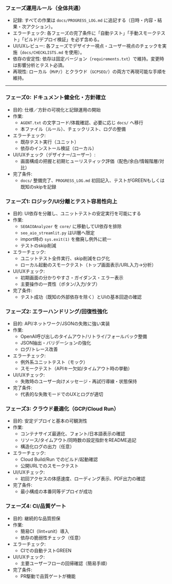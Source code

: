 ### フェーズ運用ルール（全体共通）

- 記録: すべての作業は `docs/PROGRESS_LOG.md` に追記する（日時・内容・結果・次アクション）。
- エラーチェック: 各フェーズの完了条件に「自動テスト」「手動スモークテスト」「ビルド/デプロイ検証」を必ず含める。
- UI/UXレビュー: 各フェーズでデザイナー視点・ユーザー視点のチェックを実施（`docs/CHECKLISTS.md` を使用）。
- 依存の安定性: 依存は固定バージョン（`requirements.txt`）で維持。変更時は影響分析とテスト必須。
- 再現性: ローカル（`MVP/`）とクラウド（`GCPSEO/`）の両方で再現可能な手順を維持。

---

### フェーズ0: ドキュメント健全化・方針確立

- 目的: 仕様／方針の可視化と記録運用の開始
- 作業:
  - `AGENT.txt` の文字コード/体裁確認、必要に応じ `docs/` へ移行
  - 本ファイル（ルール）、チェックリスト、ログの整備
- エラーチェック:
  - 既存テスト実行（ユニット）
  - 依存のインストール検証（ローカル）
- UI/UXチェック（デザイナー/ユーザー）:
  - 画面構成の把握と初期ヒューリスティック評価（配色/余白/情報階層/対比）
- 完了条件:
  - `docs/` 整備完了、`PROGRESS_LOG.md` 初回記入、テストがGREENもしくは既知のskipを記録

### フェーズ1: ロジック/UI分離とテスト容易性向上

- 目的: UI依存を分離し、ユニットテストの安定実行を可能にする
- 作業:
  - `SEOAIOAnalyzer` を `core/` に移動してUI依存を排除
  - `seo_aio_streamlit.py` はUI層へ限定
  - import時の `sys.exit(1)` を撤廃し例外に統一
  - テストのskip削減
- エラーチェック:
  - ユニットテスト全件実行、skip削減をログ化
  - ローカル起動のスモークテスト（トップ画面表示/URL入力→分析）
- UI/UXチェック:
  - 初期画面の分かりやすさ・ガイダンス・エラー表示
  - 主要操作の一貫性（ボタン/入力/タブ）
- 完了条件:
  - テスト成功（既知の外部依存を除く）とUIの基本回遊の確認

### フェーズ2: エラーハンドリング/回復性強化

- 目的: API/ネットワーク/JSONの失敗に強い実装
- 作業:
  - OpenAI呼び出しのタイムアウト/リトライ/フォールバック整備
  - JSON抽出・バリデーションの強化
  - ログ/トレース改善
- エラーチェック:
  - 例外系ユニットテスト（モック）
  - スモークテスト（APIキー欠如/タイムアウト時の挙動）
- UI/UXチェック:
  - 失敗時のユーザー向けメッセージ・再試行導線・状態保持
- 完了条件:
  - 代表的な失敗モードでのUXとログが適切

### フェーズ3: クラウド最適化（GCP/Cloud Run）

- 目的: 安定デプロイと基本の可観測性
- 作業:
  - コンテナサイズ最適化、フォント/日本語表示の確認
  - リソース/タイムアウト/同時数の設定指針をREADME追記
  - 構造化ログの出力（任意）
- エラーチェック:
  - Cloud Build/Run でのビルド/起動確認
  - 公開URLでのスモークテスト
- UI/UXチェック:
  - 初回アクセスの体感速度、ローディング表示、PDF出力の確認
- 完了条件:
  - 最小構成の本番同等デプロイが成功

### フェーズ4: CI/品質ゲート

- 目的: 継続的な品質担保
- 作業:
  - 簡易CI（lint+unit）導入
  - 依存の脆弱性チェック（任意）
- エラーチェック:
  - CIでの自動テストGREEN
- UI/UXチェック:
  - 主要ユーザーフローの回帰確認（簡易手順）
- 完了条件:
  - PR駆動で品質ゲートが機能



